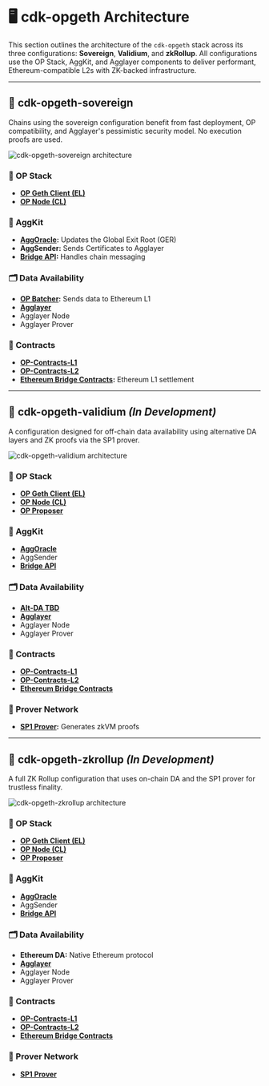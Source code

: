 # 🖥️ cdk-opgeth Architecture

This section outlines the architecture of the `cdk-opgeth` stack across its three configurations: **Sovereign**, **Validium**, and **zkRollup**. All configurations use the OP Stack, AggKit, and Agglayer components to deliver performant, Ethereum-compatible L2s with ZK-backed infrastructure.

---

## 📘 cdk-opgeth-sovereign

Chains using the sovereign configuration benefit from fast deployment, OP compatibility, and Agglayer's pessimistic security model. No execution proofs are used.

![cdk-opgeth-sovereign architecture](../CDK-opgeth-sovereign.png)

### 🔧 OP Stack
- **[OP Geth Client (EL)](https://github.com/ethereum-optimism/op-geth)**  
- **[OP Node (CL)](https://github.com/ethereum-optimism/optimism)**

### 🧩 AggKit
- **[AggOracle](https://github.com/agglayer/aggkit):** Updates the Global Exit Root (GER)
- **AggSender:** Sends Certificates to Agglayer
- **[Bridge API](https://github.com/0xPolygonHermez/zkevm-bridge-service):** Handles chain messaging

### 🗂️ Data Availability
- **[OP Batcher](https://github.com/ethereum-optimism/optimism):** Sends data to Ethereum L1
- **[Agglayer](https://github.com/agglayer/agglayer)**  
- Agglayer Node  
- Agglayer Prover  

### 📜 Contracts
- **[OP-Contracts-L1](https://github.com/ethereum-optimism/optimism/releases/tag/op-deployer%2Fv0.0.11)**  
- **[OP-Contracts-L2](https://github.com/ethereum-optimism/optimism/releases/tag/op-deployer%2Fv0.0.11)**  
- **[Ethereum Bridge Contracts](https://github.com/0xPolygonHermez/zkevm-contracts):** Ethereum L1 settlement

---

## 📘 cdk-opgeth-validium *(In Development)*

A configuration designed for off-chain data availability using alternative DA layers and ZK proofs via the SP1 prover.

![cdk-opgeth-validium architecture](../CDK-opgeth-zkrollup.png)

### 🔧 OP Stack
- **[OP Geth Client (EL)](https://github.com/ethereum-optimism/op-geth)**  
- **[OP Node (CL)](https://github.com/ethereum-optimism/optimism)**  
- **[OP Proposer](https://github.com/ethereum-optimism/optimism)**

### 🧩 AggKit
- **[AggOracle](https://github.com/agglayer/aggkit)**  
- AggSender  
- **[Bridge API](https://github.com/0xPolygonHermez/zkevm-bridge-service)**

### 🗂️ Data Availability
- **[Alt-DA TBD](https://docs.optimism.io/stack/beta-features/alt-da-mode)**  
- **[Agglayer](https://github.com/agglayer/agglayer)**  
- Agglayer Node  
- Agglayer Prover  

### 📜 Contracts
- **[OP-Contracts-L1](https://github.com/ethereum-optimism/optimism/releases/tag/op-deployer%2Fv0.0.11)**  
- **[OP-Contracts-L2](https://github.com/ethereum-optimism/optimism/releases/tag/op-deployer%2Fv0.0.11)**  
- **[Ethereum Bridge Contracts](https://github.com/0xPolygonHermez/zkevm-contracts)**

### 🔐 Prover Network
- **[SP1 Prover](https://github.com/succinctlabs/sp1):** Generates zkVM proofs

---

## 📘 cdk-opgeth-zkrollup *(In Development)*

A full ZK Rollup configuration that uses on-chain DA and the SP1 prover for trustless finality.

![cdk-opgeth-zkrollup architecture](../CDK-opgeth-zkrollup.png)

### 🔧 OP Stack
- **[OP Geth Client (EL)](https://github.com/ethereum-optimism/op-geth)**  
- **[OP Node (CL)](https://github.com/ethereum-optimism/optimism)**  
- **[OP Proposer](https://github.com/ethereum-optimism/optimism)**

### 🧩 AggKit
- **[AggOracle](https://github.com/agglayer/aggkit)**  
- AggSender  
- **[Bridge API](https://github.com/0xPolygonHermez/zkevm-bridge-service)**

### 🗂️ Data Availability
- **Ethereum DA:** Native Ethereum protocol  
- **[Agglayer](https://github.com/agglayer/agglayer)**  
- Agglayer Node  
- Agglayer Prover  

### 📜 Contracts
- **[OP-Contracts-L1](https://github.com/ethereum-optimism/optimism/releases/tag/op-deployer%2Fv0.0.11)**  
- **[OP-Contracts-L2](https://github.com/ethereum-optimism/optimism/releases/tag/op-deployer%2Fv0.0.11)**  
- **[Ethereum Bridge Contracts](https://github.com/0xPolygonHermez/zkevm-contracts)**

### 🔐 Prover Network
- **[SP1 Prover](https://github.com/succinctlabs/sp1)**